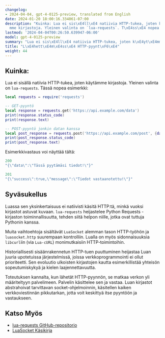 ```yaml
---
changelog:
- 2024-04-04, gpt-4-0125-preview, translated from English
date: 2024-01-20 18:00:16.334061-07:00
description: "Kuinka: Lua ei sis\xE4ll\xE4 natiivia HTTP-tukea, joten k\xE4yt\xE4\
  mme kirjastoja. Yleinen valinta on `lua-requests`. T\xE4ss\xE4 nopea esimerkki."
lastmod: '2024-04-04T00:26:50.639947-06:00'
model: gpt-4-0125-preview
summary: "Lua ei sis\xE4ll\xE4 natiivia HTTP-tukea, joten k\xE4yt\xE4mme kirjastoja."
title: "L\xE4hett\xE4m\xE4ss\xE4 HTTP-pyynt\xF6\xE4"
weight: 44
---
```


## Kuinka:
Lua ei sisällä natiivia HTTP-tukea, joten käytämme kirjastoja. Yleinen valinta on `lua-requests`. Tässä nopea esimerkki:

```lua
local requests = require('requests')

-- GET-pyyntö
local response = requests.get('https://api.example.com/data')
print(response.status_code)
print(response.text)

-- POST-pyyntö jonkin datan kanssa
local post_response = requests.post('https://api.example.com/post', {data = {key1 = 'value1', key2 = 'value2'}})
print(post_response.status_code)
print(post_response.text)
```

Esimerkkivastaus voi näyttää tältä:

```lua
200
"{\"data\":\"Tässä pyytämäsi tiedot!\"}"

201
"{\"success\":true,\"message\":\"Tiedot vastaanotettu!\"}"
```

## Syväsukellus
Luassa sen yksinkertaisuus ei natiivisti käsitä HTTP:tä, minkä vuoksi kirjastot astuvat kuvaan. `lua-requests` heijastelee Python Requests -kirjaston toiminnallisuutta, tehden siitä helpon niille, jotka ovat tuttuja Pythonin kanssa.

Muita vaihtoehtoja sisältävät `LuaSocket` alemman tason HTTP-työhön ja `luasocket.http` suurempaan kontrolliin. Lualla on myös sidonnaisuuksia `libcurl`iin (via `Lua-cURL`) monimutkaisiin HTTP-toimintoihin.

Historiallisesti sisäänrakennetun HTTP-tuen puuttuminen heijastaa Luan juuria upotetuissa järjestelmissä, joissa verkkoprogrammointi ei ollut prioriteetti. Sen evoluutio ulkoisten kirjastojen kautta esimerkillistää yhteisön sopeutumiskykyä ja kielen laajennettavuutta.

Toteutuksen kannalta, kun lähetät HTTP-pyynnön, se matkaa verkon yli määriteltyyn palvelimeen. Palvelin käsittelee sen ja vastaa. Luan kirjastot abstrahoivat tarvittavan socket-ohjelmoinnin, käsitellen kaiken verkkoviestinnän pikkutarkan, jotta voit keskittyä itse pyyntöön ja vastaukseen.

## Katso Myös
- [lua-requests GitHub-repositorio](https://github.com/JakobGreen/lua-requests)
- [LuaSocket Käsikirja](http://w3.impa.br/~diego/software/luasocket/http.html)
